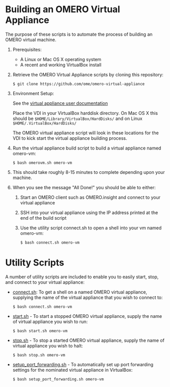 Building an OMERO Virtual Appliance
===================================

The purpose of these scripts is to automate the process of building an OMERO 
virtual machine.

1. Prerequisites:
	- A Linux or Mac OS X operating system
	- A recent and working VirtualBox install

2. Retrieve the OMERO Virtual Appliance scripts by cloning this repository:

    ````
    $ git clone https://github.com/ome/omero-virtual-appliance
    ````
	
3. Environment Setup:

	See the [virtual appliance user documentation](
	http://www.openmicroscopy.org/site/support/omero5.1/users/virtual-appliance.html)
	
	Place the VDI in your VirtualBox harddisk directory. On Mac OS X this should be `$HOME/Library/VirtualBox/HardDisks/` and on Linux `$HOME/.VirtualBox/HardDisks/`
	
	The OMERO virtual appliance script will look in these locations for the VDI to kick start the virtual appliance building process.

4. Run the virtual appliance build script to build a virtual appliance named omero-vm:

	```
	$ bash omerovm.sh omero-vm
	```

5. This should take roughly 8-15 minutes to complete depending upon your machine.

6. When you see the message "All Done!" you should be able to either:
 	1. Start an OMERO client such as OMERO.insight and connect to your virtual appliance
 	2. SSH into your virtual appliance using the IP address printed at the end of the build script
	3. Use the utility script connect.sh to open a shell into your vm named omero-vm:

		```
		$ bash connect.sh omero-vm
		```

Utility Scripts
===============

A number of utility scripts are included to enable you to easily start, stop, and connect to your virtual appliance:

- [connect.sh](connect.sh): To get a shell on a named OMERO virtual appliance, supplying the name of the virtual appliance that you wish to connect to:

  ```
  $ bash connect.sh omero-vm
  ```

- [start.sh](start.sh) - To start a stopped OMERO virtual appliance, supply the name of virtual appliance you wish to run:

  ```
  $ bash start.sh omero-vm
  ```

- [stop.sh](stop.sh) - To stop a started OMERO virtual appliance, supply the name of virtual appliance you wish to halt:

  ```
  $ bash stop.sh omero-vm
  ```


- [setup_port_forwarding.sh](setup_port_forwarding.sh) - To automatically set up port forwarding settings for the nominated virtual appliance in VirtualBox: 

  ```
  $ bash setup_port_forwarding.sh omero-vm
  ```
